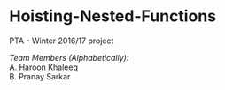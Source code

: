 # Hoisting-Nested-Functions
PTA - Winter 2016/17 project

*Team Members (Alphabetically):*   
A. Haroon Khaleeq  
B. Pranay Sarkar  
